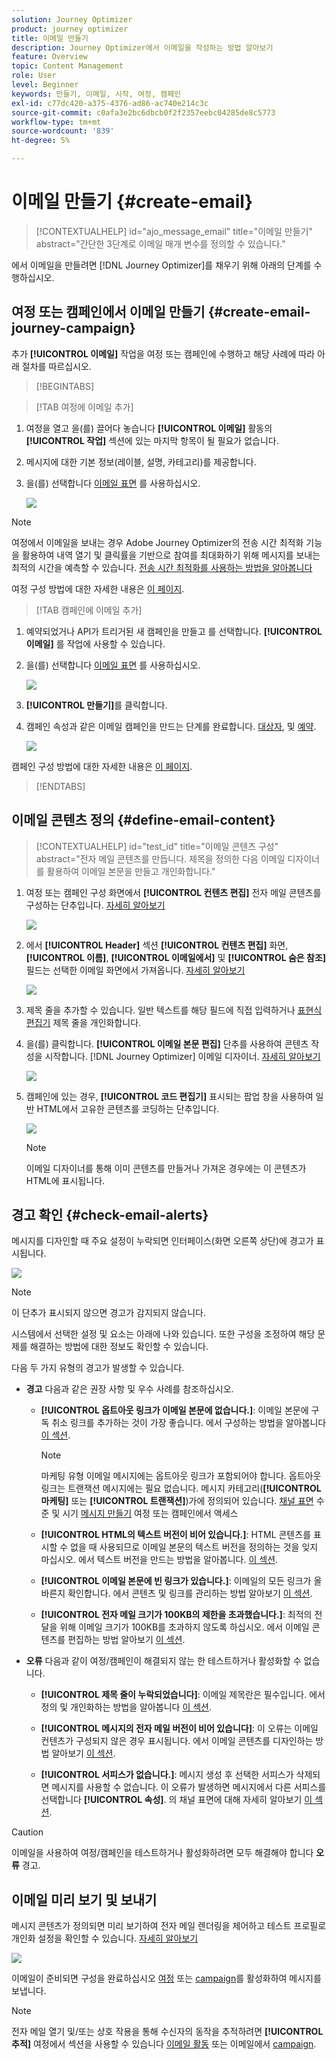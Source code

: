 ```yaml
---
solution: Journey Optimizer
product: journey optimizer
title: 이메일 만들기
description: Journey Optimizer에서 이메일을 작성하는 방법 알아보기
feature: Overview
topic: Content Management
role: User
level: Beginner
keywords: 만들기, 이메일, 시작, 여정, 캠페인
exl-id: c77dc420-a375-4376-ad86-ac740e214c3c
source-git-commit: c0afa3e2bc6dbcb0f2f2357eebc04285de8c5773
workflow-type: tm+mt
source-wordcount: '839'
ht-degree: 5%

---
```


# 이메일 만들기 {#create-email}

>[!CONTEXTUALHELP]
>id="ajo_message_email"
>title="이메일 만들기"
>abstract="간단한 3단계로 이메일 매개 변수를 정의할 수 있습니다."

에서 이메일을 만들려면 [!DNL Journey Optimizer]를 채우기 위해 아래의 단계를 수행하십시오.

## 여정 또는 캠페인에서 이메일 만들기 {#create-email-journey-campaign}

추가 **[!UICONTROL 이메일]** 작업을 여정 또는 캠페인에 수행하고 해당 사례에 따라 아래 절차를 따르십시오.

>[!BEGINTABS]

>[!TAB 여정에 이메일 추가]

1. 여정을 열고 을(를) 끌어다 놓습니다 **[!UICONTROL 이메일]** 활동의 **[!UICONTROL 작업]** 섹션에 있는 마지막 항목이 될 필요가 없습니다.

1. 메시지에 대한 기본 정보(레이블, 설명, 카테고리)를 제공합니다.

1. 을(를) 선택합니다 [이메일 표면](email-settings.md) 를 사용하십시오.

   ![](assets/email_journey.png)

>[!NOTE]
>
>여정에서 이메일을 보내는 경우 Adobe Journey Optimizer의 전송 시간 최적화 기능을 활용하여 내역 열기 및 클릭률을 기반으로 참여를 최대화하기 위해 메시지를 보내는 최적의 시간을 예측할 수 있습니다. [전송 시간 최적화를 사용하는 방법을 알아봅니다](../building-journeys/journeys-message.md#send-time-optimization)

여정 구성 방법에 대한 자세한 내용은 [이 페이지](../building-journeys/journey-gs.md).

>[!TAB 캠페인에 이메일 추가]

1. 예약되었거나 API가 트리거된 새 캠페인을 만들고 를 선택합니다. **[!UICONTROL 이메일]** 를 작업에 사용할 수 있습니다.

1. 을(를) 선택합니다 [이메일 표면](email-settings.md) 를 사용하십시오.

   ![](assets/email_campaign.png)

1. **[!UICONTROL 만들기]**&#x200B;를 클릭합니다.

1. 캠페인 속성과 같은 이메일 캠페인을 만드는 단계를 완료합니다. [대상자](../segment/about-segments.md), 및 [예약](../campaigns/create-campaign.md#schedule).

   ![](assets/email_campaign_steps.png)

<!--
From the **[!UICONTROL Action]** section, specify if you want to track how your recipients react to your delivery: you can track email opens, and/or clicks on links and buttons in your email.

![](assets/email_campaign_tracking.png)
-->

캠페인 구성 방법에 대한 자세한 내용은 [이 페이지](../campaigns/get-started-with-campaigns.md).

>[!ENDTABS]

## 이메일 콘텐츠 정의 {#define-email-content}

<!-- update the quarry component with right ID value-->

>[!CONTEXTUALHELP]
>id="test_id"
>title="이메일 콘텐츠 구성"
>abstract="전자 메일 콘텐츠를 만듭니다. 제목을 정의한 다음 이메일 디자이너를 활용하여 이메일 본문을 만들고 개인화합니다."

1. 여정 또는 캠페인 구성 화면에서 **[!UICONTROL 컨텐츠 편집]** 전자 메일 콘텐츠를 구성하는 단추입니다. [자세히 알아보기](get-started-email-design.md)

   ![](assets/email_campaign_edit_content.png)

1. 에서 **[!UICONTROL Header]** 섹션 **[!UICONTROL 컨텐츠 편집]** 화면, **[!UICONTROL 이름]**, **[!UICONTROL 이메일에서]** 및 **[!UICONTROL 숨은 참조]** 필드는 선택한 이메일 화면에서 가져옵니다. [자세히 알아보기](email-settings.md) <!--check if same for journey-->

   ![](assets/email_designer_edit_content_header.png)

1. 제목 줄을 추가할 수 있습니다. 일반 텍스트를 해당 필드에 직접 입력하거나 [표현식 편집기](../personalization/personalization-build-expressions.md) 제목 줄을 개인화합니다.

1. 을(를) 클릭합니다. **[!UICONTROL 이메일 본문 편집]** 단추를 사용하여 콘텐츠 작성을 시작합니다. [!DNL Journey Optimizer] 이메일 디자이너. [자세히 알아보기](get-started-email-design.md)

   ![](assets/email_designer_edit_email_body.png)

1. 캠페인에 있는 경우, **[!UICONTROL 코드 편집기]** 표시되는 팝업 창을 사용하여 일반 HTML에서 고유한 콘텐츠를 코딩하는 단추입니다.

   ![](assets/email_designer_edit_code_editor.png)

   >[!NOTE]
   >
   >이메일 디자이너를 통해 이미 콘텐츠를 만들거나 가져온 경우에는 이 콘텐츠가 HTML에 표시됩니다.

## 경고 확인 {#check-email-alerts}

메시지를 디자인할 때 주요 설정이 누락되면 인터페이스(화면 오른쪽 상단)에 경고가 표시됩니다.

![](assets/email_journey_alerts_details.png)

>[!NOTE]
>
>이 단추가 표시되지 않으면 경고가 감지되지 않습니다.

시스템에서 선택한 설정 및 요소는 아래에 나와 있습니다. 또한 구성을 조정하여 해당 문제를 해결하는 방법에 대한 정보도 확인할 수 있습니다.

다음 두 가지 유형의 경고가 발생할 수 있습니다.

* **경고** 다음과 같은 권장 사항 및 우수 사례를 참조하십시오.

   * **[!UICONTROL 옵트아웃 링크가 이메일 본문에 없습니다.]**: 이메일 본문에 구독 취소 링크를 추가하는 것이 가장 좋습니다. 에서 구성하는 방법을 알아봅니다 [이 섹션](../privacy/opt-out.md#opt-out-management).

      >[!NOTE]
      >
      >마케팅 유형 이메일 메시지에는 옵트아웃 링크가 포함되어야 합니다. 옵트아웃 링크는 트랜잭션 메시지에는 필요 없습니다. 메시지 카테고리(**[!UICONTROL 마케팅]** 또는 **[!UICONTROL 트랜잭션]**)가에 정의되어 있습니다. [채널 표면](email-settings.md#email-type) 수준 및 시기 [메시지 만들기](#create-email-journey-campaign) 여정 또는 캠페인에서 액세스

   * **[!UICONTROL HTML의 텍스트 버전이 비어 있습니다.]**: HTML 콘텐츠를 표시할 수 없을 때 사용되므로 이메일 본문의 텍스트 버전을 정의하는 것을 잊지 마십시오. 에서 텍스트 버전을 만드는 방법을 알아봅니다. [이 섹션](text-version-email.md).

   * **[!UICONTROL 이메일 본문에 빈 링크가 있습니다.]**: 이메일의 모든 링크가 올바른지 확인합니다. 에서 콘텐츠 및 링크를 관리하는 방법 알아보기 [이 섹션](content-from-scratch.md).

   * **[!UICONTROL 전자 메일 크기가 100KB의 제한을 초과했습니다.]**: 최적의 전달을 위해 이메일 크기가 100KB를 초과하지 않도록 하십시오. 에서 이메일 콘텐츠를 편집하는 방법 알아보기 [이 섹션](content-from-scratch.md).

* **오류** 다음과 같이 여정/캠페인이 해결되지 않는 한 테스트하거나 활성화할 수 없습니다.

   * **[!UICONTROL 제목 줄이 누락되었습니다]**: 이메일 제목란은 필수입니다. 에서 정의 및 개인화하는 방법을 알아봅니다 [이 섹션](create-email.md).

   <!--HTML is empty when Amp HTML is present-->

   * **[!UICONTROL 메시지의 전자 메일 버전이 비어 있습니다]**: 이 오류는 이메일 컨텐츠가 구성되지 않은 경우 표시됩니다. 에서 이메일 콘텐츠를 디자인하는 방법 알아보기 [이 섹션](get-started-email-design.md).

   * **[!UICONTROL 서피스가 없습니다.]**: 메시지 생성 후 선택한 서피스가 삭제되면 메시지를 사용할 수 없습니다. 이 오류가 발생하면 메시지에서 다른 서피스를 선택합니다 **[!UICONTROL 속성]**. 의 채널 표면에 대해 자세히 알아보기 [이 섹션](../configuration/channel-surfaces.md).


>[!CAUTION]
>
>이메일을 사용하여 여정/캠페인을 테스트하거나 활성화하려면 모두 해결해야 합니다 **오류** 경고.

## 이메일 미리 보기 및 보내기

메시지 콘텐츠가 정의되면 미리 보기하여 전자 메일 렌더링을 제어하고 테스트 프로필로 개인화 설정을 확인할 수 있습니다. [자세히 알아보기](preview.md)

![](assets/email_designer_edit_simulate.png)

이메일이 준비되면 구성을 완료하십시오 [여정](../building-journeys/journey-gs.md) 또는 [campaign](../campaigns/create-campaign.md)를 활성화하여 메시지를 보냅니다.

>[!NOTE]
>
>전자 메일 열기 및/또는 상호 작용을 통해 수신자의 동작을 추적하려면 **[!UICONTROL 추적]** 여정에서 섹션을 사용할 수 있습니다 [이메일 활동](../building-journeys/journeys-message.md) 또는 이메일에서 [campaign](../campaigns/create-campaign.md).<!--to move?-->

<!--

## Define your email content {#email-content}

Use [!DNL Journey Optimizer] Email Designer to [design your email from scratch](../email/content-from-scratch.md). If you have an existing content, you can [import it in the Email Designer](../email/existing-content.md), or [code your own content](../email/code-content.md) in [!DNL Journey Optimizer]. 

[!DNL Journey Optimizer] comes with a set of [built-in templates](email-templates.md) to help you start. Any email can also be saved as a template.

Use [!DNL Journey Optimizer] Expression editor to personalize your messages with profiles' data. For more on personalization, refer to [this section](../personalization/personalize.md).

Adapt the content of your messages to the targeted profiles by using [!DNL Journey Optimizer] dynamic content capabilities. [Get started with dynamic content](../personalization/get-started-dynamic-content.md)

## Email tracking {#email-tracking}

If you want to track the behavior of your recipients through openings and/or clicks on links, enable the following options: **[!UICONTROL Email opens]** and **[!UICONTROL Click on email]**. 

Learn more about tracking in [this section](message-tracking.md).

## Validate your email content {#email-content-validate}

Control the rendering of your email, and check personalization settings with test profiles, using the preview section on the left-hand side. For more on this, refer to [this section](preview.md).

![](assets/messages-simple-preview.png)

You must also check alerts in the upper section of the editor.  Some of them are simple warnings, but others can prevent you from using the message. 

-->

